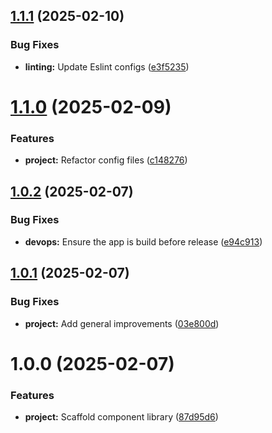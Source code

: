 ## [1.1.1](https://github.com/DSP3-apps/tpz-dsp3-ui-kit/compare/v1.1.0...v1.1.1) (2025-02-10)


### Bug Fixes

* **linting:** Update Eslint configs ([e3f5235](https://github.com/DSP3-apps/tpz-dsp3-ui-kit/commit/e3f5235e3670f8450d8a386b8fe50ff32a67f952))

# [1.1.0](https://github.com/DSP3-apps/tpz-dsp3-ui-kit/compare/v1.0.2...v1.1.0) (2025-02-09)


### Features

* **project:** Refactor config files ([c148276](https://github.com/DSP3-apps/tpz-dsp3-ui-kit/commit/c148276e11387069754caf3247db251f116b7726))

## [1.0.2](https://github.com/DSP3-apps/tpz-dsp3-ui-kit/compare/v1.0.1...v1.0.2) (2025-02-07)


### Bug Fixes

* **devops:** Ensure the app is build before release ([e94c913](https://github.com/DSP3-apps/tpz-dsp3-ui-kit/commit/e94c913171a7c024f4a41a31627a9105b7c699be))

## [1.0.1](https://github.com/DSP3-apps/tpz-dsp3-ui-kit/compare/v1.0.0...v1.0.1) (2025-02-07)


### Bug Fixes

* **project:** Add general improvements ([03e800d](https://github.com/DSP3-apps/tpz-dsp3-ui-kit/commit/03e800db499e6914a7362db9afd5faa45c2f5803))

# 1.0.0 (2025-02-07)


### Features

* **project:** Scaffold component library ([87d95d6](https://github.com/DSP3-apps/tpz-dsp3-ui-kit/commit/87d95d6990eb49d59266d1bef091acd759127202))
